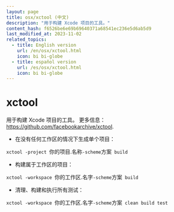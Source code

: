 ```yaml
---
layout: page
title: osx/xctool (中文)
description: "用于构建 Xcode 项目的工具。"
content_hash: f6526be6e69b69640371a68541ec236e5d6ab5d9
last_modified_at: 2023-11-02
related_topics:
  - title: English version
    url: /en/osx/xctool.html
    icon: bi bi-globe
  - title: español version
    url: /es/osx/xctool.html
    icon: bi bi-globe
---
```

# xctool

用于构建 Xcode 项目的工具。
更多信息：<https://github.com/facebookarchive/xctool>.

- 在没有任何工作区的情况下生成单个项目：

`xctool -project `<span class="tldr-var badge badge-pill bg-dark-lm bg-white-dm text-white-lm text-dark-dm font-weight-bold">你的项目.名称</span>` -scheme `<span class="tldr-var badge badge-pill bg-dark-lm bg-white-dm text-white-lm text-dark-dm font-weight-bold">方案</span>` build`

- 构建属于工作区的项目：

`xctool -workspace `<span class="tldr-var badge badge-pill bg-dark-lm bg-white-dm text-white-lm text-dark-dm font-weight-bold">你的工作区.名字</span>` -scheme `<span class="tldr-var badge badge-pill bg-dark-lm bg-white-dm text-white-lm text-dark-dm font-weight-bold">方案</span>` build`

- 清理、构建和执行所有测试：

`xctool -workspace `<span class="tldr-var badge badge-pill bg-dark-lm bg-white-dm text-white-lm text-dark-dm font-weight-bold">你的工作区.名字</span>` -scheme `<span class="tldr-var badge badge-pill bg-dark-lm bg-white-dm text-white-lm text-dark-dm font-weight-bold">方案</span>` clean build test`
